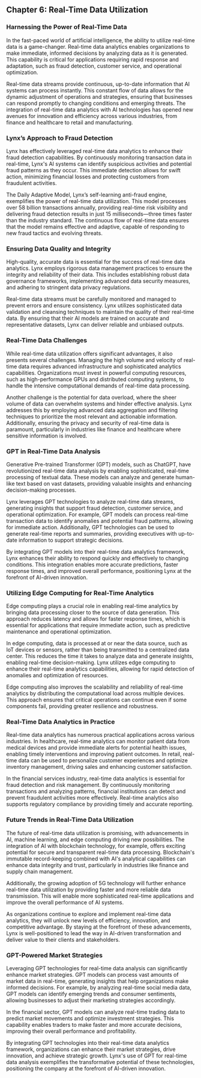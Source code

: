 ## Chapter 6: Real-Time Data Utilization

### Harnessing the Power of Real-Time Data

In the fast-paced world of artificial intelligence, the ability to utilize real-time data is a game-changer. Real-time data analytics enables organizations to make immediate, informed decisions by analyzing data as it is generated. This capability is critical for applications requiring rapid response and adaptation, such as fraud detection, customer service, and operational optimization.

Real-time data streams provide continuous, up-to-date information that AI systems can process instantly. This constant flow of data allows for the dynamic adjustment of operations and strategies, ensuring that businesses can respond promptly to changing conditions and emerging threats. The integration of real-time data analytics with AI technologies has opened new avenues for innovation and efficiency across various industries, from finance and healthcare to retail and manufacturing.

### Lynx’s Approach to Fraud Detection

Lynx has effectively leveraged real-time data analytics to enhance their fraud detection capabilities. By continuously monitoring transaction data in real-time, Lynx's AI systems can identify suspicious activities and potential fraud patterns as they occur. This immediate detection allows for swift action, minimizing financial losses and protecting customers from fraudulent activities.

The Daily Adaptive Model, Lynx’s self-learning anti-fraud engine, exemplifies the power of real-time data utilization. This model processes over 58 billion transactions annually, providing real-time risk visibility and delivering fraud detection results in just 15 milliseconds—three times faster than the industry standard. The continuous flow of real-time data ensures that the model remains effective and adaptive, capable of responding to new fraud tactics and evolving threats.

### Ensuring Data Quality and Integrity

High-quality, accurate data is essential for the success of real-time data analytics. Lynx employs rigorous data management practices to ensure the integrity and reliability of their data. This includes establishing robust data governance frameworks, implementing advanced data security measures, and adhering to stringent data privacy regulations.

Real-time data streams must be carefully monitored and managed to prevent errors and ensure consistency. Lynx utilizes sophisticated data validation and cleansing techniques to maintain the quality of their real-time data. By ensuring that their AI models are trained on accurate and representative datasets, Lynx can deliver reliable and unbiased outputs.

### Real-Time Data Challenges

While real-time data utilization offers significant advantages, it also presents several challenges. Managing the high volume and velocity of real-time data requires advanced infrastructure and sophisticated analytics capabilities. Organizations must invest in powerful computing resources, such as high-performance GPUs and distributed computing systems, to handle the intensive computational demands of real-time data processing.

Another challenge is the potential for data overload, where the sheer volume of data can overwhelm systems and hinder effective analysis. Lynx addresses this by employing advanced data aggregation and filtering techniques to prioritize the most relevant and actionable information. Additionally, ensuring the privacy and security of real-time data is paramount, particularly in industries like finance and healthcare where sensitive information is involved.

### GPT in Real-Time Data Analysis

Generative Pre-trained Transformer (GPT) models, such as ChatGPT, have revolutionized real-time data analysis by enabling sophisticated, real-time processing of textual data. These models can analyze and generate human-like text based on vast datasets, providing valuable insights and enhancing decision-making processes.

Lynx leverages GPT technologies to analyze real-time data streams, generating insights that support fraud detection, customer service, and operational optimization. For example, GPT models can process real-time transaction data to identify anomalies and potential fraud patterns, allowing for immediate action. Additionally, GPT technologies can be used to generate real-time reports and summaries, providing executives with up-to-date information to support strategic decisions.

By integrating GPT models into their real-time data analytics framework, Lynx enhances their ability to respond quickly and effectively to changing conditions. This integration enables more accurate predictions, faster response times, and improved overall performance, positioning Lynx at the forefront of AI-driven innovation.

### Utilizing Edge Computing for Real-Time Analytics

Edge computing plays a crucial role in enabling real-time analytics by bringing data processing closer to the source of data generation. This approach reduces latency and allows for faster response times, which is essential for applications that require immediate action, such as predictive maintenance and operational optimization.

In edge computing, data is processed at or near the data source, such as IoT devices or sensors, rather than being transmitted to a centralized data center. This reduces the time it takes to analyze data and generate insights, enabling real-time decision-making. Lynx utilizes edge computing to enhance their real-time analytics capabilities, allowing for rapid detection of anomalies and optimization of resources.

Edge computing also improves the scalability and reliability of real-time analytics by distributing the computational load across multiple devices. This approach ensures that critical operations can continue even if some components fail, providing greater resilience and robustness.

### Real-Time Data Analytics in Practice

Real-time data analytics has numerous practical applications across various industries. In healthcare, real-time analytics can monitor patient data from medical devices and provide immediate alerts for potential health issues, enabling timely interventions and improving patient outcomes. In retail, real-time data can be used to personalize customer experiences and optimize inventory management, driving sales and enhancing customer satisfaction.

In the financial services industry, real-time data analytics is essential for fraud detection and risk management. By continuously monitoring transactions and analyzing patterns, financial institutions can detect and prevent fraudulent activities more effectively. Real-time analytics also supports regulatory compliance by providing timely and accurate reporting.

### Future Trends in Real-Time Data Utilization

The future of real-time data utilization is promising, with advancements in AI, machine learning, and edge computing driving new possibilities. The integration of AI with blockchain technology, for example, offers exciting potential for secure and transparent real-time data processing. Blockchain's immutable record-keeping combined with AI's analytical capabilities can enhance data integrity and trust, particularly in industries like finance and supply chain management.

Additionally, the growing adoption of 5G technology will further enhance real-time data utilization by providing faster and more reliable data transmission. This will enable more sophisticated real-time applications and improve the overall performance of AI systems.

As organizations continue to explore and implement real-time data analytics, they will unlock new levels of efficiency, innovation, and competitive advantage. By staying at the forefront of these advancements, Lynx is well-positioned to lead the way in AI-driven transformation and deliver value to their clients and stakeholders.

### GPT-Powered Market Strategies

Leveraging GPT technologies for real-time data analysis can significantly enhance market strategies. GPT models can process vast amounts of market data in real-time, generating insights that help organizations make informed decisions. For example, by analyzing real-time social media data, GPT models can identify emerging trends and consumer sentiments, allowing businesses to adjust their marketing strategies accordingly.

In the financial sector, GPT models can analyze real-time trading data to predict market movements and optimize investment strategies. This capability enables traders to make faster and more accurate decisions, improving their overall performance and profitability.

By integrating GPT technologies into their real-time data analytics framework, organizations can enhance their market strategies, drive innovation, and achieve strategic growth. Lynx's use of GPT for real-time data analysis exemplifies the transformative potential of these technologies, positioning the company at the forefront of AI-driven innovation.
